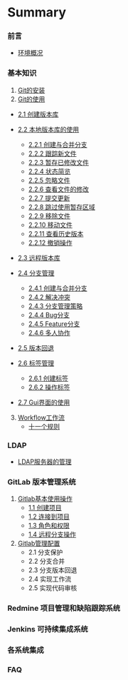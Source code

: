 # Summary

### 前言
* [环境概况](README.md)

### 基本知识
1. [Git的安装](part1/git_install.md)
2. [Git的使用](part1/git_use.md)
  - [2.1 创建版本库](part1/git_use_1.md)

  - [2.2 本地版本库的使用](part1/git_use_2.md)
    * [2.2.1 创建与合并分支](part1/git_use_2_1.md)
    * [2.2.2 跟踪新文件](part1/git_use_2_2.md)
    * [2.2.3 暂存已修改文件](part1/git_use_2_3.md)
    * [2.2.4 状态简览](part1/git_use_2_4.md)
    * [2.2.5 忽略文件](part1/git_use_2_5.md)
    * [2.2.6 查看文件的修改](part1/git_use_2_6.md)
    * [2.2.7 提交更新](part1/git_use_2_7.md)
    * [2.2.8 跳过使用暂存区域](part1/git_use_2_8.md)
    * [2.2.9 移除文件](part1/git_use_2_9.md)
    * [2.2.10 移动文件](part1/git_use_2_10.md)
    * [2.2.11 查看历史版本](part1/git_use_2_11.md)
    * [2.2.12 撤销操作](part1/git_use_2_12.md)

  - [2.3 远程版本库](part1/git_use_3.md)

  - [2.4 分支管理](part1/git_use_4.md)
    * [2.4.1 创建与合并分支](part1/git_use_4_1.md)
    * [2.4.2 解决冲突](part1/git_use_4_2.md)
    * [2.4.3 分支管理策略](part1/git_use_4_3.md)
    * [2.4.4 Bug分支](part1/git_use_4_4.md)
    * [2.4.5 Feature分支](part1/git_use_4_5.md)
    * [2.4.6 多人协作](part1/git_use_4_6.md)

  - [2.5 版本回退](part1/git_use_5.md)

  - [2.6 标签管理](part1/git_use_6.md) 

    * [2.6.1 创建标签](part1/git_use_6_1.md)
    * [2.6.2 操作标签](part1/git_use_6_2.md)

  - [2.7 Gui界面的使用](part1/git_use_gui.md)
3. [Workflow工作流](part1/git_flow.md)
   * [十一个规则](part1/git_workflow_top.md)

### LDAP

* [LDAP服务器的管理](part2/ldap.md)

### GitLab 版本管理系统
1. [Gitlab基本使用操作](part3/gitlab_use.md)
   * [1.1 创建项目](part3/gitlab_use_create.md)
   * [1.2 连接到项目](part3/gitlab_use_link.md)
   * [1.3 角色和权限](part3/gitlab_use_priv.md)
   * [1.4 远程分支操作](part3/gitlab_use_branch.md)
2. [Gitlab管理配置](part3/gitlab_config.md)
   * 2.1 分支保护
   * 2.2 分支合并
   * 2.3 分支版本回退
   * 2.4 实现工作流
   * 2.5 实现代码审核

### Redmine 项目管理和缺陷跟踪系统

### Jenkins 可持续集成系统

### 各系统集成

### FAQ

